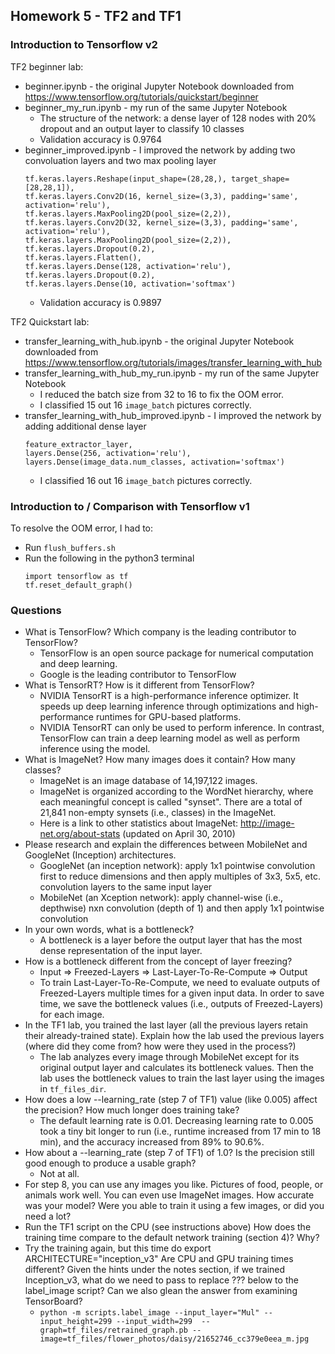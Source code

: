 ## Homework 5 - TF2 and TF1

### Introduction to Tensorflow v2

TF2 beginner lab:
* beginner.ipynb - the original Jupyter Notebook downloaded from https://www.tensorflow.org/tutorials/quickstart/beginner
* beginner_my_run.ipynb - my run of the same Jupyter Notebook
   * The structure of the network: a dense layer of 128 nodes with 20% dropout and an output layer to classify 10 classes
   * Validation accuracy is 0.9764
* beginner_improved.ipynb - I improved the network by adding two convoluation layers and two max pooling layer
   ```
   tf.keras.layers.Reshape(input_shape=(28,28,), target_shape=[28,28,1]),  
   tf.keras.layers.Conv2D(16, kernel_size=(3,3), padding='same', activation='relu'),  
   tf.keras.layers.MaxPooling2D(pool_size=(2,2)),  
   tf.keras.layers.Conv2D(32, kernel_size=(3,3), padding='same', activation='relu'),  
   tf.keras.layers.MaxPooling2D(pool_size=(2,2)),  
   tf.keras.layers.Dropout(0.2),  
   tf.keras.layers.Flatten(),  
   tf.keras.layers.Dense(128, activation='relu'),  
   tf.keras.layers.Dropout(0.2),  
   tf.keras.layers.Dense(10, activation='softmax')
   ```
   * Validation accuracy is 0.9897
   
TF2 Quickstart lab:
* transfer_learning_with_hub.ipynb - the original Jupyter Notebook downloaded from https://www.tensorflow.org/tutorials/images/transfer_learning_with_hub
* transfer_learning_with_hub_my_run.ipynb - my run of the same Jupyter Notebook
   * I reduced the batch size from 32 to 16 to fix the OOM error.
   * I classified 15 out 16 `image_batch` pictures correctly.
* transfer_learning_with_hub_improved.ipynb - I improved the network by adding additional dense layer
   ```
   feature_extractor_layer,
   layers.Dense(256, activation='relu'),
   layers.Dense(image_data.num_classes, activation='softmax')
   ```
   * I classified 16 out 16 `image_batch` pictures correctly.


### Introduction to / Comparison with Tensorflow v1

To resolve the OOM error, I had to:
* Run `flush_buffers.sh`
* Run the following in the python3 terminal
    ```
    import tensorflow as tf
    tf.reset_default_graph()
    ```
    
    
### Questions

* What is TensorFlow? Which company is the leading contributor to TensorFlow?
    * TensorFlow is an open source package for numerical computation and deep learning.
    * Google is the leading contributor to TensorFlow
* What is TensorRT? How is it different from TensorFlow?
    * NVIDIA TensorRT is a high-performance inference optimizer. It speeds up deep learning inference through optimizations and high-performance runtimes for GPU-based platforms. 
    * NVIDIA TensorRT can only be used to perform inference. In contrast, TensorFlow can train a deep learning model as well as perform inference using the model.
* What is ImageNet? How many images does it contain? How many classes?
    * ImageNet is an image database of 14,197,122 images. 
    * ImageNet is organized according to the WordNet hierarchy, where each meaningful concept is called "synset". There are a total of 21,841 non-empty synsets (i.e., classes) in the ImageNet.
    * Here is a link to other statistics about ImageNet: http://image-net.org/about-stats (updated on April 30, 2010)
* Please research and explain the differences between MobileNet and GoogleNet (Inception) architectures.
    * GoogleNet (an inception network): apply 1x1 pointwise convolution first to reduce dimensions and then apply multiples of 3x3, 5x5, etc. convolution layers to the same input layer
    * MobileNet (an Xception network): apply channel-wise (i.e., depthwise) nxn convolution (depth of 1) and then apply 1x1 pointwise convolution
* In your own words, what is a bottleneck?
    * A bottleneck is a layer before the output layer that has the most dense representation of the input layer.
* How is a bottleneck different from the concept of layer freezing?
    * Input => Freezed-Layers => Last-Layer-To-Re-Compute => Output
    * To train Last-Layer-To-Re-Compute, we need to evaluate outputs of Freezed-Layers multiple times for a given input data. In order to save time, we save the bottleneck values (i.e., outputs of Freezed-Layers) for each image.
* In the TF1 lab, you trained the last layer (all the previous layers retain their already-trained state). Explain how the lab used the previous layers (where did they come from? how were they used in the process?)
    * The lab analyzes every image through MobileNet except for its original output layer and calculates its bottleneck values. Then the lab uses the bottleneck values to train the last layer using the images in `tf_files_dir`. 
* How does a low --learning_rate (step 7 of TF1) value (like 0.005) affect the precision? How much longer does training take?
    * The default learning rate is 0.01. Decreasing learning rate to 0.005 took a tiny bit longer to run (i.e., runtime increased from 17 min to 18 min), and the accuracy increased from 89% to 90.6%. 
* How about a --learning_rate (step 7 of TF1) of 1.0? Is the precision still good enough to produce a usable graph?
    * Not at all.
* For step 8, you can use any images you like. Pictures of food, people, or animals work well. You can even use ImageNet images. How accurate was your model? Were you able to train it using a few images, or did you need a lot?
* Run the TF1 script on the CPU (see instructions above) How does the training time compare to the default network training (section 4)? Why?
* Try the training again, but this time do export ARCHITECTURE="inception_v3" Are CPU and GPU training times different?
Given the hints under the notes section, if we trained Inception_v3, what do we need to pass to replace ??? below to the label_image script? Can we also glean the answer from examining TensorBoard?
    * ```python -m scripts.label_image --input_layer="Mul" --input_height=299 --input_width=299  --graph=tf_files/retrained_graph.pb --image=tf_files/flower_photos/daisy/21652746_cc379e0eea_m.jpg```
